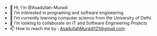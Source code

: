 - 👋 Hi, I’m @Asadullah-Muradi
- 👀 I’m interested in programing and software engineering
- 🌱 I’m currently learning computer science from the University of Delhi.
- 💞️ I’m looking to collaborate on IT and Software Engineering Projects
- 📫 How to reach me by : AsadullahMuradi121@gmail.com

<!---
Asadullah-Muradi/Asadullah-Muradi is a ✨ special ✨ repository because its `README.md` (this file) appears on your GitHub profile.
You can click the Preview link to take a look at your changes.
--->
